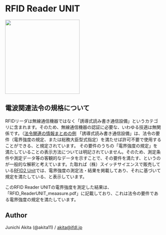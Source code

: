# RFID Reader UNIT

<img src="https://github.com/akita11/RFID_ReaderUNIT/blob/main/RFID_ReaderUNIT" width="240px">


## 電波関連法令の規格について

RFIDリーダは無線通信機器ではなく「誘導式読み書き通信設備」というカテゴリに含まれます。そのため、無線通信機器の認証に必要な、いわゆる技適は無関係です。（[法令関連の情報まとめの例](http://dsas.blog.klab.org/archives/2018-04/52291765.html)
「誘導式読み書き通信設備」は、法令の要件（電界強度の規定、または総務大臣型式指定）を満たせば許可不要で使用することができる、と規定されています。
その要件のうちの「電界強度の規定」を満たしていることの表示方法については明記されていません。そのため、測定条件や測定データ等の客観的なデータを示すことで、その要件を満たす、というのが一般的な解釈と考えています。た取れば（株）スイッチサイエンスで販売している[RFID2 Unit](https://www.switch-science.com/products/8301)では、電界強度の測定法・結果を掲載してあり、それに基づいて規定を満たしている、と表示しています。

このRFID Reader UNITの電界強度を測定した結果は、「RFID_ReaderUNIT_meaasure.pdf」に記載しており、これは法令の要件である電界強度の規定を満たしています。





## Author

Junichi Akita (@akita11) / akita@ifdl.jp
